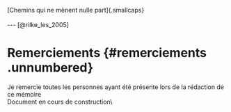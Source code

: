[Chemins qui ne mènent nulle part]{.smallcaps}\
\
--- [@rilke_les_2005]

Remerciements {#remerciements .unnumbered}
=============

Je remercie toutes les personnes ayant été présente lors de la rédaction
de ce mémoire\
Document en cours de construction\
